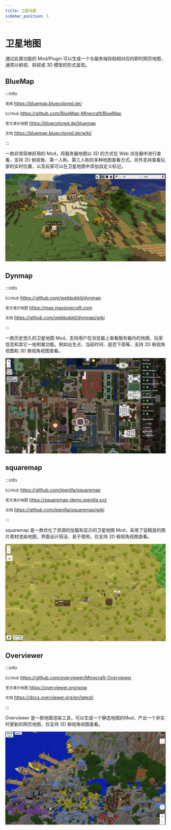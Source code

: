 ```yaml
---
title: 卫星地图
sidebar_position: 5
---
```


# 卫星地图

通过此类功能的 Mod/Plugin 可以生成一个与服务端存档相对应的即时网页地图，通常以俯视、斜视或 3D 模型的形式呈现。

## BlueMap

:::info

`官网` https://bluemap.bluecolored.de/

`GitHub` https://github.com/BlueMap-Minecraft/BlueMap

`官方演示地图` https://bluecolored.de/bluemap

`文档` https://bluemap.bluecolored.de/wiki/

:::

一款非常简单好用的 Mod，将服务器地图以 3D 的方式在 Web 浏览器中进行查看，支持 2D 俯视角、第一人称、第三人称的多种地图查看方式。另外支持查看玩家的实时位置，以及玩家可以在卫星地图中添加自定义标记。

![](_images/bluemap-demo.png)


## Dynmap

:::info

`GitHub` https://github.com/webbukkit/dynmap

`官方演示地图` https://map.massivecraft.com

`文档` https://github.com/webbukkit/dynmap/wiki

:::

一款历史悠久的卫星地图 Mod，支持用户在浏览器上查看服务器内的地图、玩家信息和其它一些附属功能，例如出生点、当前时间、是否下雨等，支持 2D 俯视角视图和 3D 俯视角视图查看。


![](_images/dynmap-demo.png)

## squaremap

:::info

`GitHub` https://github.com/jpenilla/squaremap

`官方演示地图` https://squaremap-demo.jpenilla.xyz

`文档` https://github.com/jpenilla/squaremap/wiki

:::

squaremap 是一款优化了资源的加载和显示的卫星地图 Mod，采用了低精度的图片素材渲染地图，界面设计简洁、易于使用，仅支持 2D 俯视角视图查看。

![](_images/squaremap-demo.png)


## Overviewer

:::info

`GitHub` https://github.com/overviewer/Minecraft-Overviewer

`官方演示地图` https://overviewer.org/wow

`文档` https://docs.overviewer.org/en/latest/

:::

Overviewer 是一款地图渲染工具，可以生成一个静态地图的Mod，产出一个非实时更新的网页地图，仅支持 3D 俯视角视图查看。


![](_images/overviewer-demo.png)
